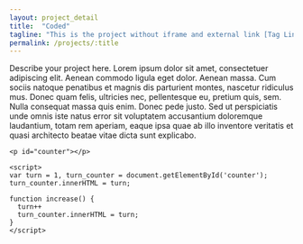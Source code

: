 ```yaml
---
layout: project_detail
title:  "Coded"
tagline: "This is the project without iframe and external link [Tag Line]. But contains code sample"
permalink: /projects/:title
---
```

Describe your project here. Lorem ipsum dolor sit amet, consectetuer
adipiscing elit. Aenean commodo ligula eget dolor. Aenean massa.
Cum sociis natoque penatibus et magnis dis parturient montes,
nascetur ridiculus mus. Donec quam felis, ultricies nec,
pellentesque eu, pretium quis, sem. Nulla consequat massa quis
enim. Donec pede justo. Sed ut perspiciatis unde omnis iste natus
error sit voluptatem accusantium doloremque laudantium, totam rem
aperiam, eaque ipsa quae ab illo inventore veritatis et quasi
architecto beatae vitae dicta sunt explicabo.

```
<p id="counter"></p>

<script>
var turn = 1, turn_counter = document.getElementById('counter');
turn_counter.innerHTML = turn;

function increase() {
  turn++
  turn_counter.innerHTML = turn;
}
</script>

```